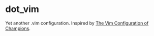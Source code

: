 dot_vim
=======

Yet another .vim configuration.  Inspired by [The Vim Configuration of Champions](https://github.com/mutewinter/dot_vim).
